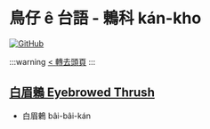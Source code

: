 # 鳥仔 ê 台語 - 鶇科 kán-kho

[![GitHub](https://img.shields.io/badge/GitHub-black?logo=github)](https://github.com/siansiansu/tsiau-a-e-mia)

:::warning
[< 轉去頭頁](https://hackmd.io/@siansiansu/Hy4VzNvha)
:::

## [白眉鶇 Eyebrowed Thrush](https://ebird.org/species/eyethr)

- 白眉鶇 bâi-bâi-kán

